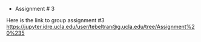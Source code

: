 * Assignment # 3

Here is the link to group assignment #3
https://jupyter.idre.ucla.edu/user/tebeltran@g.ucla.edu/tree/Assignment%20%235
